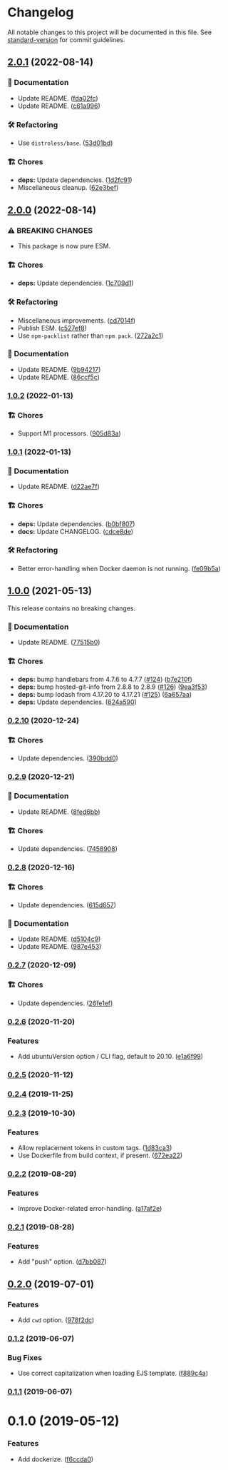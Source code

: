 # Changelog

All notable changes to this project will be documented in this file. See [standard-version](https://github.com/conventional-changelog/standard-version) for commit guidelines.

## [2.0.1](https://github.com/darkobits/dockerize/compare/v2.0.0...v2.0.1) (2022-08-14)


### 📖 Documentation

* Update README. ([fda02fc](https://github.com/darkobits/dockerize/commit/fda02fc176acb73c55418bb5bff6700dfd5c7007))
* Update README. ([c61a996](https://github.com/darkobits/dockerize/commit/c61a996d7174390100c50dfc3c5f83a670407a78))


### 🛠 Refactoring

* Use `distroless/base`. ([53d01bd](https://github.com/darkobits/dockerize/commit/53d01bde2bccc25fa5634324b1e9a2e901dee34e))


### 🏗 Chores

* **deps:** Update dependencies. ([1d2fc91](https://github.com/darkobits/dockerize/commit/1d2fc91ffd62561a090cfc2bd1bca790331a221e))
* Miscellaneous cleanup. ([62e3bef](https://github.com/darkobits/dockerize/commit/62e3bef3070f37b3bc3992ba97eee0f249ee238a))

## [2.0.0](https://github.com/darkobits/dockerize/compare/v1.0.2...v2.0.0) (2022-08-14)


### ⚠ BREAKING CHANGES

* This package is now pure ESM.

### 🏗 Chores

* **deps:** Update dependencies. ([1c709d1](https://github.com/darkobits/dockerize/commit/1c709d1255cdfdcb9dfef2b6564aad32ff6346d1))


### 🛠 Refactoring

* Miscellaneous improvements. ([cd7014f](https://github.com/darkobits/dockerize/commit/cd7014f2f78e62ba19b3e26553cb416196dea37e))
* Publish ESM. ([c527ef8](https://github.com/darkobits/dockerize/commit/c527ef827f88123bc71bf6202acf4fa7dcd70a15))
* Use `npm-packlist` rather than `npm pack`. ([272a2c1](https://github.com/darkobits/dockerize/commit/272a2c1fa2f6fc6796d58f535a60ab5220f6ea03))


### 📖 Documentation

* Update README. ([9b94217](https://github.com/darkobits/dockerize/commit/9b94217b7a45f5ad284bb4ede09d3f7c5b8e12a2))
* Update README. ([86ccf5c](https://github.com/darkobits/dockerize/commit/86ccf5c6c5fef8173b650686c3cae7a66de41b75))

### [1.0.2](https://github.com/darkobits/dockerize/compare/v1.0.1...v1.0.2) (2022-01-13)


### 🏗 Chores

* Support M1 processors. ([905d83a](https://github.com/darkobits/dockerize/commit/905d83adf017f1d56275d6c823e83f66aca5d6b8))

### [1.0.1](https://github.com/darkobits/dockerize/compare/v1.0.0...v1.0.1) (2022-01-13)


### 📖 Documentation

* Update README. ([d22ae7f](https://github.com/darkobits/dockerize/commit/d22ae7fc117b5a229f9aefd75cc5427e2534bf85))


### 🏗 Chores

* **deps:** Update dependencies. ([b0bf807](https://github.com/darkobits/dockerize/commit/b0bf807ace936e91b5f595f2524d835b1760ba10))
* **docs:** Update CHANGELOG. ([cdce8de](https://github.com/darkobits/dockerize/commit/cdce8deb30f6e103c901ba0f07e22d97d02d598a))


### 🛠 Refactoring

* Better error-handling when Docker daemon is not running. ([fe09b5a](https://github.com/darkobits/dockerize/commit/fe09b5ac237b69789095331de56756cb051a6eb4))

## [1.0.0](https://github.com/darkobits/dockerize/compare/v0.2.10...v1.0.0) (2021-05-13)

This release contains no breaking changes.

### 📖 Documentation

* Update README. ([77515b0](https://github.com/darkobits/dockerize/commit/77515b00c4bc70b1a281c977f1a3fd458d5d555a))


### 🏗 Chores

* **deps:** bump handlebars from 4.7.6 to 4.7.7 ([#124](https://github.com/darkobits/dockerize/issues/124)) ([b7e210f](https://github.com/darkobits/dockerize/commit/b7e210fff2afeccb507582b06cf98523a1eb0c19))
* **deps:** bump hosted-git-info from 2.8.8 to 2.8.9 ([#126](https://github.com/darkobits/dockerize/issues/126)) ([9ea3f53](https://github.com/darkobits/dockerize/commit/9ea3f53aed23e78ecfc7614b16b99a9a896c3370))
* **deps:** bump lodash from 4.17.20 to 4.17.21 ([#125](https://github.com/darkobits/dockerize/issues/125)) ([6a657aa](https://github.com/darkobits/dockerize/commit/6a657aa777fb5b0a37c5c535b517ae8fb736fd6a))
* **deps:** Update dependencies. ([624a590](https://github.com/darkobits/dockerize/commit/624a59028ee6cafc5b30024236f91c0aafd5b48e))

### [0.2.10](https://github.com/darkobits/dockerize/compare/v0.2.9...v0.2.10) (2020-12-24)


### 🏗 Chores

* Update dependencies. ([390bdd0](https://github.com/darkobits/dockerize/commit/390bdd0e76b3d345f09d3611cff89236788e4541))

### [0.2.9](https://github.com/darkobits/dockerize/compare/v0.2.8...v0.2.9) (2020-12-21)


### 📖 Documentation

* Update README. ([8fed6bb](https://github.com/darkobits/dockerize/commit/8fed6bb16e0e385895023a4779b511c20a714306))


### 🏗 Chores

* Update dependencies. ([7458908](https://github.com/darkobits/dockerize/commit/7458908ee276981d795e7383e078aba4874cf9bc))

### [0.2.8](https://github.com/darkobits/dockerize/compare/v0.2.7...v0.2.8) (2020-12-16)


### 🏗 Chores

* Update dependencies. ([615d657](https://github.com/darkobits/dockerize/commit/615d65777a737f9dc1b50d5d0a7d4f6697b4ef80))


### 📖 Documentation

* Update README. ([d5104c9](https://github.com/darkobits/dockerize/commit/d5104c9858502cb31988e370bce1065fa76acecc))
* Update README. ([987e453](https://github.com/darkobits/dockerize/commit/987e453520af8f48ffa9c73f2e314bd24b2dd0e2))

### [0.2.7](https://github.com/darkobits/dockerize/compare/v0.2.6...v0.2.7) (2020-12-09)


### 🏗 Chores

* Update dependencies. ([26fe1ef](https://github.com/darkobits/dockerize/commit/26fe1ef7b5a16130b16c94644a681254cc93f771))

### [0.2.6](https://github.com/darkobits/dockerize/compare/v0.2.5...v0.2.6) (2020-11-20)


### Features

* Add ubuntuVersion option / CLI flag, default to 20.10. ([e1a6f99](https://github.com/darkobits/dockerize/commit/e1a6f99ec5042b8138c561748ad9e273452749be))

### [0.2.5](https://github.com/darkobits/dockerize/compare/v0.2.4...v0.2.5) (2020-11-12)

### [0.2.4](https://github.com/darkobits/dockerize/compare/v0.2.3...v0.2.4) (2019-11-25)

### [0.2.3](https://github.com/darkobits/dockerize/compare/v0.2.2...v0.2.3) (2019-10-30)


### Features

* Allow replacement tokens in custom tags. ([1d83ca3](https://github.com/darkobits/dockerize/commit/1d83ca3a33ebf1a8d453a6825d0db687e6710909))
* Use Dockerfile from build context, if present. ([672ea22](https://github.com/darkobits/dockerize/commit/672ea22c2cfcbc27d3edfdc74c6b76a38d4f7980))

### [0.2.2](https://github.com/darkobits/dockerize/compare/v0.2.1...v0.2.2) (2019-08-29)


### Features

* Improve Docker-related error-handling. ([a17af2e](https://github.com/darkobits/dockerize/commit/a17af2e))

### [0.2.1](https://github.com/darkobits/dockerize/compare/v0.2.0...v0.2.1) (2019-08-28)


### Features

* Add "push" option. ([d7bb087](https://github.com/darkobits/dockerize/commit/d7bb087))

## [0.2.0](https://github.com/darkobits/dockerize/compare/v0.1.2...v0.2.0) (2019-07-01)


### Features

* Add `cwd` option. ([978f2dc](https://github.com/darkobits/dockerize/commit/978f2dc))



### [0.1.2](https://github.com/darkobits/dockerize/compare/v0.1.1...v0.1.2) (2019-06-07)


### Bug Fixes

* Use correct capitalization when loading EJS template. ([f889c4a](https://github.com/darkobits/dockerize/commit/f889c4a))



### [0.1.1](https://github.com/darkobits/dockerize/compare/v0.1.0...v0.1.1) (2019-06-07)



# 0.1.0 (2019-05-12)


### Features

* Add dockerize. ([f6ccda0](https://github.com/darkobits/dockerize/commit/f6ccda0))
